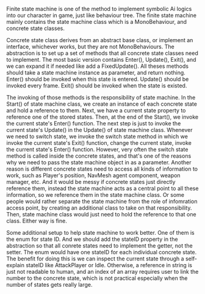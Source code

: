 Finite state machine is one of the method to implement symbolic Ai logics into our character in game, just like behaviour tree. The finite state machine mainly contains the state machine class which is a MonoBehaviour, and concrete state classes. 

Concrete state class derives from an abstract base class, or implement an interface, whichever works, but they are not MonoBehaviours. The abstraction is to set up a set of methods that all concrete state classes need to implement. The most basic version contains Enter(), Update(), Exit(), and we can expand it if needed like add a FixedUpdate(). All theses methods should take a state machine instance as parameter, and return nothing. Enter() should be invoked when this state is entered. Update() should be invoked every frame. Exit() should be invoked when the state is existed. 

The invoking of those methods is the responsibility of state machine. In the Start() of state machine class, we create an instance of each concrete state and hold a reference to them. Next, we have a current state property to reference one of the stored states. Then, at the end of the Start(), we invoke the current state's Enter() function. The next step is just to invoke the current state's Update() in the Update() of state machine class. Whenever we need to switch state, we invoke the switch state method in which we invoke the current state's Exit() function, change the current state, invoke the current state's Enter() function. However, very often the switch state method is called inside the concrete states, and that's one of the reasons why we need to pass the state machine object in as a parameter. Another reason is different concrete states need to access all kinds of information to work, such as Player's position, NavMesh agent component, weapon manager, etc. And it would be messy if concrete states just directly reference them, instead the state machine acts as a central point to all these information, so we reference them in the state machine class. Or some people would rather separate the state machine from the role of infomration access point, by creating an additional class to take on that responsibility. Then, state machine class would just need to hold the reference to that one class. Either way is fine.

Some additional setup to help state machine to work better. One of them is the enum for state ID. And we should add the stateID property in the abstraction so that all conrete states need to implement the getter, not the setter. The enum would have one stateID for each individual concrete state. The benefit for doing this is we can inspect the current state through a self-explain stateID like AttackPlayer or Idle. Otherwise, a reference in string is just not readable to human, and an index of an array requires user to link the number to the concrete state, which is not practical especially when the number of states gets really large.